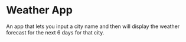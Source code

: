 # Weather App

An app that lets you input a city name and then will display the weather forecast for the next 6 days for that city.

